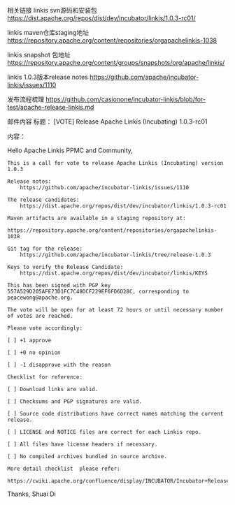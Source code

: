 相关链接
linkis svn源码和安装包
https://dist.apache.org/repos/dist/dev/incubator/linkis/1.0.3-rc01/

linkis maven仓库staging地址
https://repository.apache.org/content/repositories/orgapachelinkis-1038

linkis snapshot 包地址 
https://repository.apache.org/content/groups/snapshots/org/apache/linkis/

linkis 1.0.3版本release notes 
https://github.com/apache/incubator-linkis/issues/1110

发布流程梳理 
https://github.com/casionone/incubator-linkis/blob/for-test/apache-release-linkis.md


邮件内容
标题：
[VOTE] Release Apache Linkis (Incubating) 1.0.3-rc01

内容：

Hello Apache Linkis PPMC and Community,

    This is a call for vote to release Apache Linkis (Incubating) version 1.0.3

	Release notes:
		https://github.com/apache/incubator-linkis/issues/1110

    The release candidates:
    	https://dist.apache.org/repos/dist/dev/incubator/linkis/1.0.3-rc01

    Maven artifacts are available in a staging repository at:
		https://repository.apache.org/content/repositories/orgapachelinkis-1038

	Git tag for the release:
		https://github.com/apache/incubator-linkis/tree/release-1.0.3

	Keys to verify the Release Candidate:
		https://dist.apache.org/repos/dist/dev/incubator/linkis/KEYS

	This has been signed with PGP key 557A529D205AFE73D1FC7C48DCF229EF6FD6D28C, corresponding to peacewong@apache.org.

	The vote will be open for at least 72 hours or until necessary number of votes are reached.

	Please vote accordingly:

	[ ] +1 approve

	[ ] +0 no opinion

	[ ] -1 disapprove with the reason

	Checklist for reference:

	[ ] Download links are valid.

	[ ] Checksums and PGP signatures are valid.

	[ ] Source code distributions have correct names matching the current release.

	[ ] LICENSE and NOTICE files are correct for each Linkis repo.

	[ ] All files have license headers if necessary.

	[ ] No compiled archives bundled in source archive.

	More detail checklist  please refer:
		https://cwiki.apache.org/confluence/display/INCUBATOR/Incubator+Release+Checklist

Thanks,
Shuai Di